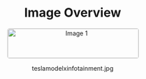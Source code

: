 <h1 style ="text-align: center;"> Image Overview </h1>
<div style="display: flex; flex-wrap: wrap; gap: 10px; justify-content: center;">
<div style="flex: 1 1 calc(33.333% - 20px); max-width: 300px; text-align: center;">
<img src="https://media.evkx.net/multimedia/technology/infotainment/teslamodelxinfotainment_xst.jpg" alt="Image 1" style="width: 100%; border: 1px solid #ddd; border-radius: 5px;">
<p>teslamodelxinfotainment.jpg</p>
</div>
</div>
